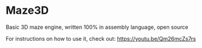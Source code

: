 # Maze3D
Basic 3D maze engine, written 100% in assembly language, open source

For instructions on how to use it, check out: https://youtu.be/Qm26mcZs7rs
